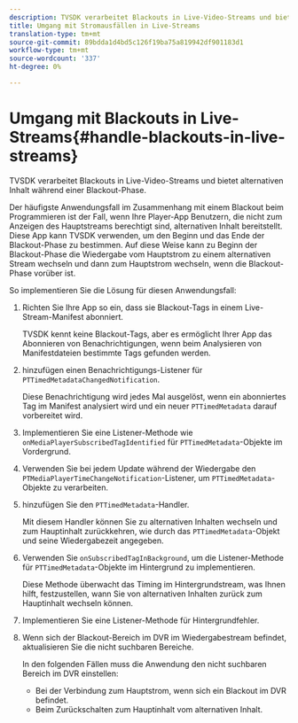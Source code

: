 ```yaml
---
description: TVSDK verarbeitet Blackouts in Live-Video-Streams und bietet alternativen Inhalt während einer Blackout-Phase.
title: Umgang mit Stromausfällen in Live-Streams
translation-type: tm+mt
source-git-commit: 89bdda1d4bd5c126f19ba75a819942df901183d1
workflow-type: tm+mt
source-wordcount: '337'
ht-degree: 0%

---
```



# Umgang mit Blackouts in Live-Streams{#handle-blackouts-in-live-streams}

TVSDK verarbeitet Blackouts in Live-Video-Streams und bietet alternativen Inhalt während einer Blackout-Phase.

Der häufigste Anwendungsfall im Zusammenhang mit einem Blackout beim Programmieren ist der Fall, wenn Ihre Player-App Benutzern, die nicht zum Anzeigen des Hauptstreams berechtigt sind, alternativen Inhalt bereitstellt. Diese App kann TVSDK verwenden, um den Beginn und das Ende der Blackout-Phase zu bestimmen. Auf diese Weise kann zu Beginn der Blackout-Phase die Wiedergabe vom Hauptstrom zu einem alternativen Stream wechseln und dann zum Hauptstrom wechseln, wenn die Blackout-Phase vorüber ist.

So implementieren Sie die Lösung für diesen Anwendungsfall:

1. Richten Sie Ihre App so ein, dass sie Blackout-Tags in einem Live-Stream-Manifest abonniert.

   TVSDK kennt keine Blackout-Tags, aber es ermöglicht Ihrer App das Abonnieren von Benachrichtigungen, wenn beim Analysieren von Manifestdateien bestimmte Tags gefunden werden.
1. hinzufügen einen Benachrichtigungs-Listener für `PTTimedMetadataChangedNotification`.

   Diese Benachrichtigung wird jedes Mal ausgelöst, wenn ein abonniertes Tag im Manifest analysiert wird und ein neuer `PTTimedMetadata` darauf vorbereitet wird.

1. Implementieren Sie eine Listener-Methode wie `onMediaPlayerSubscribedTagIdentified` für `PTTimedMetadata`-Objekte im Vordergrund.

1. Verwenden Sie bei jedem Update während der Wiedergabe den `PTMediaPlayerTimeChangeNotification`-Listener, um `PTTimedMetadata`-Objekte zu verarbeiten.

1. hinzufügen Sie den `PTTimedMetadata`-Handler.

   Mit diesem Handler können Sie zu alternativen Inhalten wechseln und zum Hauptinhalt zurückkehren, wie durch das `PTTimedMetadata`-Objekt und seine Wiedergabezeit angegeben.

1. Verwenden Sie `onSubscribedTagInBackground`, um die Listener-Methode für `PTTimedMetadata`-Objekte im Hintergrund zu implementieren.

   Diese Methode überwacht das Timing im Hintergrundstream, was Ihnen hilft, festzustellen, wann Sie von alternativen Inhalten zurück zum Hauptinhalt wechseln können.

1. Implementieren Sie eine Listener-Methode für Hintergrundfehler.
1. Wenn sich der Blackout-Bereich im DVR im Wiedergabestream befindet, aktualisieren Sie die nicht suchbaren Bereiche.

   In den folgenden Fällen muss die Anwendung den nicht suchbaren Bereich im DVR einstellen:

   * Bei der Verbindung zum Hauptstrom, wenn sich ein Blackout im DVR befindet.
   * Beim Zurückschalten zum Hauptinhalt vom alternativen Inhalt.

